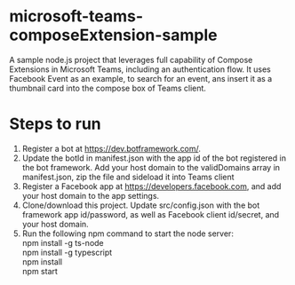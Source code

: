 # microsoft-teams-composeExtension-sample
A sample node.js project that leverages full capability of Compose Extensions in Microsoft Teams, including an authentication flow.
It uses Facebook Event as an example, to search for an event, ans insert it as a thumbnail card into the compose box of Teams client.

# Steps to run
1. Register a bot at https://dev.botframework.com/.
2. Update the botId in manifest.json with the app id of the bot registered in the bot framework. Add your host domain to the validDomains array in manifest.json, zip the file and sideload it into Teams client
3. Register a Facebook app at https://developers.facebook.com, and add your host domain to the app settings.
4. Clone/download this project. Update src/config.json with the bot framework app id/password, as well as Facebook client id/secret, and your host domain.
5. Run the following npm command to start the node server:
<br>npm install -g ts-node
<br>npm install -g typescript
<br>npm install
<br>npm start
